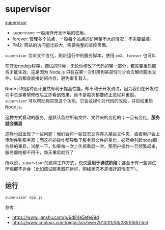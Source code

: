 # supervisor

[supervisor](https://www.npmjs.com/package/supervisor)

- supervisor: 一般用作开发环境的使用。
- forever: 管理多个站点，一般每个站点的访问量不大的情况，不需要监控。
- PM2: 网站的访问量比较大，需要完整的监控页面。

`supervisor` 监听文件变化，刷新运行中的服务脚本，使用 `pm2`、`forever` 也可以

在开发nodejs程序，调试的时候，无论你修改了代码的哪一部分，都需要重启服务才能生效。这是因为 Node.js 只有在第一次引用到某部份时才会去解析脚本文件，以后都会直接访问内存，避免重复载入。

Node.js的这种设计虽然有利于提高性能，却不利于开发调试，因为我们在开发过程中总是希望修改后立即看到效果，而不是每次都要终止进程并重启。`supervisor` 可以帮助你实现这个功能，它会监视你对代码的改动，并自动重启 Node.js。

这种方式启动的服务，是默认监控所有文件、文件夹的变化的；一旦有变化，**服务就会重启**

这样也就出现了一些问题：我们会将一些日志文件存入某些文件夹，或者用户会上传附件到服务器；而这样的操作都导致了服务器文件的变化，必然会引起node服务器的重启。试想一下，如果每一次上传都重启一次，那用户操作一旦频繁起来，服务器啥都不用干，每天重启就行了

所以说，`supervisor`的这种工作方式，仅仅**适用于调试阶段**；甚至于有一些调试环境都不适合（比如调试服务器在远程，网络状态不是很好的情况下）。

## 运行

```bash
supervisor app.js
```

参考：

- https://www.jianshu.com/p/6d84e5efe99d
- https://www.cnblogs.com/pigtail/archive/2013/01/08/2851056.html
